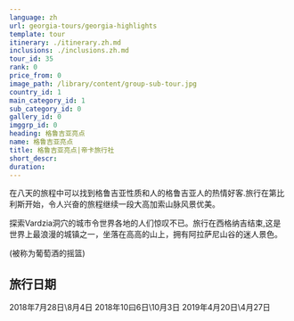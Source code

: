 ```yaml
---
language: zh
url: georgia-tours/georgia-highlights
template: tour
itinerary: ./itinerary.zh.md
inclusions: ./inclusions.zh.md
tour_id: 35
rank: 0
price_from: 0
image_path: /library/content/group-sub-tour.jpg
country_id: 1
main_category_id: 1
sub_category_id: 0
gallery_id: 0
imggrp_id: 0
heading: 格鲁吉亚亮点
name: 格鲁吉亚亮点
title: 格鲁吉亚亮点|帝卡旅行社
short_descr: 
duration: 
---
```

在八天的旅程中可以找到格鲁吉亚性质和人的格鲁吉亚人的热情好客.旅行在第比利斯开始，令人兴奋的旅程继续一段大高加索山脉风景优美。

探索Vardzia洞穴的城市令世界各地的人们惊叹不已。旅行在西格纳吉结束,这是
世界上最浪漫的城镇之一，坐落在高高的山上，拥有阿拉萨尼山谷的迷人景色。

(被称为葡萄酒的摇篮) 


旅行日期
-----------


2018年7月28日\8月4日
2018年10曰6日\10月3日
2019年4月20日\4月27日
